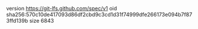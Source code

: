 version https://git-lfs.github.com/spec/v1
oid sha256:570c10de417093d86df2cbd9c3cd1d31f74999dfe266173e094b7f873ffd139b
size 6843
